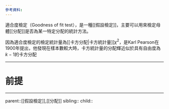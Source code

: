 ```yaml
---
參考資料:
---
```

適合度檢定（Goodness of fit test），是一種[[假設檢定]]，主要可以用來檢定母體[[分配]]是否為某一特定分配的統計方法。

因為適合度檢定的檢定統計量為[[卡方分配|卡方統計量]]$\chi^2$，是Karl Pearson在1900年提出，他發現在樣本數較大時，卡方統計量的分配輝近似於具有自由度為$k-1$的卡方分配
- - -
# 前提

- - -
parent::[[假設檢定]],[[分配]]
sibling::
child::